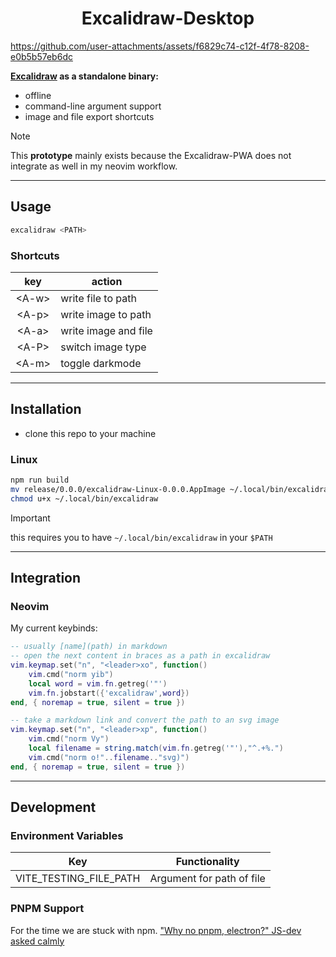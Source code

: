 <h1 align="center">Excalidraw-Desktop</h1>

https://github.com/user-attachments/assets/f6829c74-c12f-4f78-8208-e0b5b57eb6dc

**[Excalidraw](https://github.com/excalidraw/excalidraw) as a standalone binary:**
- offline
- command-line argument support
- image and file export shortcuts

> [!NOTE] 
> This **prototype** mainly exists because the Excalidraw-PWA does not integrate as well in my neovim workflow.

---

## Usage

```bash
excalidraw <PATH>
```

### Shortcuts

|   key   | action               |
|:-------:|----------------------|
| \<A-w\> | write file to path   |
| \<A-p\> | write image to path  |
| \<A-a\> | write image and file |
| \<A-P\> | switch image type    |
| \<A-m\> | toggle darkmode      |

---

## Installation

- clone this repo to your machine

### Linux

```bash
npm run build
mv release/0.0.0/excalidraw-Linux-0.0.0.AppImage ~/.local/bin/excalidraw
chmod u+x ~/.local/bin/excalidraw
```

> [!important] 
> this requires you to have `~/.local/bin/excalidraw` in your `$PATH`

---

## Integration

### Neovim

My current keybinds:

```lua
-- usually [name](path) in markdown
-- open the next content in braces as a path in excalidraw
vim.keymap.set("n", "<leader>xo", function()
    vim.cmd("norm yib")
    local word = vim.fn.getreg('"')
    vim.fn.jobstart({'excalidraw',word})
end, { noremap = true, silent = true })

-- take a markdown link and convert the path to an svg image
vim.keymap.set("n", "<leader>xp", function()
    vim.cmd("norm Vy")
    local filename = string.match(vim.fn.getreg('"'),"^.+%.")
    vim.cmd("norm o!"..filename.."svg)")
end, { noremap = true, silent = true })
```

---

## Development

### Environment Variables

|           Key          | Functionality             |
|:----------------------:|---------------------------|
| VITE_TESTING_FILE_PATH | Argument for path of file |

### PNPM Support

For the time we are stuck with npm.
["Why no pnpm, electron?" JS-dev asked calmly](https://github.com/electron/forge/issues/2633#issuecomment-2642437325)

